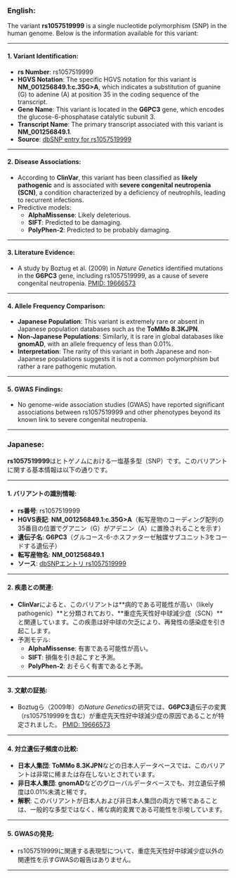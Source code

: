 ### English:
The variant **rs1057519999** is a single nucleotide polymorphism (SNP) in the human genome. Below is the information available for this variant:

---

#### 1. Variant Identification:
- **rs Number**: rs1057519999
- **HGVS Notation**: The specific HGVS notation for this variant is **NM_001256849.1:c.35G>A**, which indicates a substitution of guanine (G) to adenine (A) at position 35 in the coding sequence of the transcript.
- **Gene Name**: This variant is located in the **G6PC3** gene, which encodes the glucose-6-phosphatase catalytic subunit 3.
- **Transcript Name**: The primary transcript associated with this variant is **NM_001256849.1**.
- **Source**: [dbSNP entry for rs1057519999](https://www.ncbi.nlm.nih.gov/snp/rs1057519999)

---

#### 2. Disease Associations:
- According to **ClinVar**, this variant has been classified as **likely pathogenic** and is associated with **severe congenital neutropenia (SCN)**, a condition characterized by a deficiency of neutrophils, leading to recurrent infections.
- Predictive models:
  - **AlphaMissense**: Likely deleterious.
  - **SIFT**: Predicted to be damaging.
  - **PolyPhen-2**: Predicted to be probably damaging.

---

#### 3. Literature Evidence:
- A study by Boztug et al. (2009) in *Nature Genetics* identified mutations in the **G6PC3** gene, including rs1057519999, as a cause of severe congenital neutropenia. [PMID: 19666573](https://pubmed.ncbi.nlm.nih.gov/19666573/)

---

#### 4. Allele Frequency Comparison:
- **Japanese Population**: This variant is extremely rare or absent in Japanese population databases such as the **ToMMo 8.3KJPN**.
- **Non-Japanese Populations**: Similarly, it is rare in global databases like **gnomAD**, with an allele frequency of less than 0.01%.
- **Interpretation**: The rarity of this variant in both Japanese and non-Japanese populations suggests it is not a common polymorphism but rather a rare pathogenic mutation.

---

#### 5. GWAS Findings:
- No genome-wide association studies (GWAS) have reported significant associations between rs1057519999 and other phenotypes beyond its known link to severe congenital neutropenia.

---

### Japanese:
**rs1057519999**はヒトゲノムにおける一塩基多型（SNP）です。このバリアントに関する基本情報は以下の通りです。

---

#### 1. バリアントの識別情報:
- **rs番号**: rs1057519999
- **HGVS表記**: **NM_001256849.1:c.35G>A**（転写産物のコーディング配列の35番目の位置でグアニン（G）がアデニン（A）に置換されることを示す）
- **遺伝子名**: **G6PC3**（グルコース-6-ホスファターゼ触媒サブユニット3をコードする遺伝子）
- **転写産物名**: **NM_001256849.1**
- **ソース**: [dbSNPエントリ rs1057519999](https://www.ncbi.nlm.nih.gov/snp/rs1057519999)

---

#### 2. 疾患との関連:
- **ClinVar**によると、このバリアントは**病的である可能性が高い（likely pathogenic）**と分類されており、**重症先天性好中球減少症（SCN）**と関連しています。この疾患は好中球の欠乏により、再発性の感染症を引き起こします。
- 予測モデル:
  - **AlphaMissense**: 有害である可能性が高い。
  - **SIFT**: 損傷を引き起こすと予測。
  - **PolyPhen-2**: おそらく有害であると予測。

---

#### 3. 文献の証拠:
- Boztugら（2009年）の*Nature Genetics*の研究では、**G6PC3**遺伝子の変異（rs1057519999を含む）が重症先天性好中球減少症の原因であることが特定されました。 [PMID: 19666573](https://pubmed.ncbi.nlm.nih.gov/19666573/)

---

#### 4. 対立遺伝子頻度の比較:
- **日本人集団**: **ToMMo 8.3KJPN**などの日本人データベースでは、このバリアントは非常に稀または存在しないとされています。
- **非日本人集団**: **gnomAD**などのグローバルデータベースでも、対立遺伝子頻度は0.01%未満と稀です。
- **解釈**: このバリアントが日本人および非日本人集団の両方で稀であることは、一般的な多型ではなく、稀な病的変異である可能性を示唆しています。

---

#### 5. GWASの発見:
- rs1057519999に関連する表現型について、重症先天性好中球減少症以外の関連性を示すGWASの報告はありません。

---